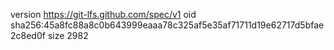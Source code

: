 version https://git-lfs.github.com/spec/v1
oid sha256:45a8fc88a8c0b643999eaaa78c325af5e35af71711d19e62717d5bfae2c8ed0f
size 2982
